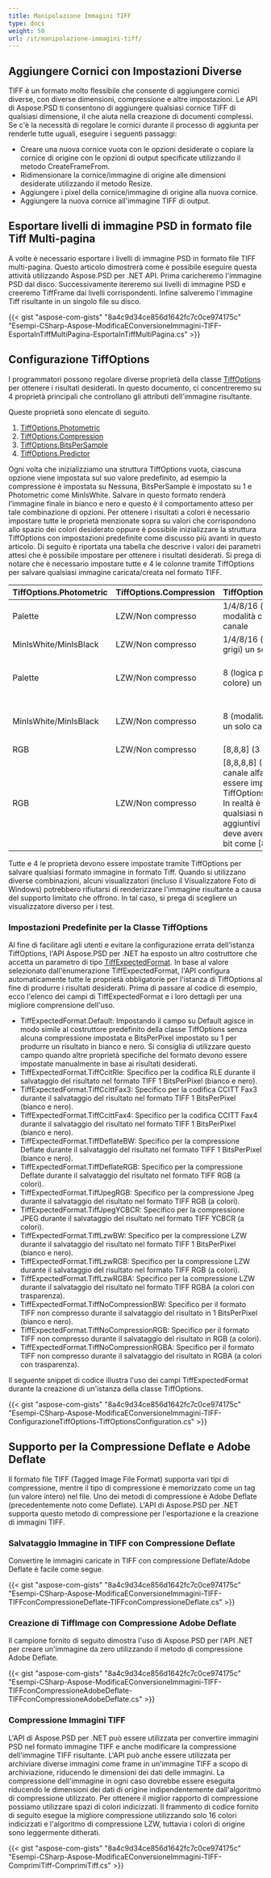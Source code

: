 ```yaml
---
title: Manipolazione Immagini TIFF
type: docs
weight: 50
url: /it/manipolazione-immagini-tiff/
---
```


## **Aggiungere Cornici con Impostazioni Diverse**
TIFF è un formato molto flessibile che consente di aggiungere cornici diverse, con diverse dimensioni, compressione e altre impostazioni. Le API di Aspose.PSD ti consentono di aggiungere qualsiasi cornice TIFF di qualsiasi dimensione, il che aiuta nella creazione di documenti complessi. Se c'è la necessità di regolare le cornici durante il processo di aggiunta per renderle tutte uguali, eseguire i seguenti passaggi:

- Creare una nuova cornice vuota con le opzioni desiderate o copiare la cornice di origine con le opzioni di output specificate utilizzando il metodo CreateFrameFrom.
- Ridimensionare la cornice/immagine di origine alle dimensioni desiderate utilizzando il metodo Resize.
- Aggiungere i pixel della cornice/immagine di origine alla nuova cornice.
- Aggiungere la nuova cornice all'immagine TIFF di output.

## **Esportare livelli di immagine PSD in formato file Tiff Multi-pagina**
A volte è necessario esportare i livelli di immagine PSD in formato file TIFF multi-pagina. Questo articolo dimostrerà come è possibile eseguire questa attività utilizzando Aspose.PSD per .NET API. Prima caricheremo l'immagine PSD dal disco. Successivamente itereremo sui livelli di immagine PSD e creeremo TiffFrame dai livelli corrispondenti. Infine salveremo l'immagine Tiff risultante in un singolo file su disco.

{{< gist "aspose-com-gists" "8a4c9d34ce856d1642fc7c0ce974175c" "Esempi-CSharp-Aspose-ModificaEConversioneImmagini-TIFF-EsportaInTiffMultiPagina-EsportaInTiffMultiPagina.cs" >}}
## **Configurazione TiffOptions**
I programmatori possono regolare diverse proprietà della classe [TiffOptions](https://reference.aspose.com/psd/net/aspose.psd.imageoptions/tiffoptions) per ottenere i risultati desiderati. In questo documento, ci concentreremo su 4 proprietà principali che controllano gli attributi dell'immagine risultante.

Queste proprietà sono elencate di seguito.

1. [TiffOptions.Photometric](https://reference.aspose.com/psd/net/aspose.psd.imageoptions/tiffoptions/properties/photometric)
1. [TiffOptions.Compression](https://reference.aspose.com/psd/net/aspose.psd.imageoptions/tiffoptions/properties/compression)
1. [TiffOptions.BitsPerSample](https://reference.aspose.com/psd/net/aspose.psd.imageoptions/tiffoptions/properties/bitspersample)
1. [TiffOptions.Predictor](https://reference.aspose.com/psd/net/aspose.psd.imageoptions/tiffoptions/properties/predictor)

Ogni volta che inizializziamo una struttura TiffOptions vuota, ciascuna opzione viene impostata sul suo valore predefinito, ad esempio la compressione è impostata su Nessuna, BitsPerSample è impostato su 1 e Photometric come MinIsWhite. Salvare in questo formato renderà l'immagine finale in bianco e nero e questo è il comportamento atteso per tale combinazione di opzioni. Per ottenere i risultati a colori è necessario impostare tutte le proprietà menzionate sopra su valori che corrispondono allo spazio dei colori desiderato oppure è possibile inizializzare la struttura TiffOptions con impostazioni predefinite come discusso più avanti in questo articolo. Di seguito è riportata una tabella che descrive i valori dei parametri attesi che è possibile impostare per ottenere i risultati desiderati. Si prega di notare che è necessario impostare tutte e 4 le colonne tramite TiffOptions per salvare qualsiasi immagine caricata/creata nel formato TIFF.

|**TiffOptions.Photometric**|**TiffOptions.Compression**|**TiffOptions.BitsPerSample**|**TiffOptions.Predictor**|
| :- | :- | :- | :- |
|Palette|LZW/Non compresso|1/4/8/16 (logica palette, modalità colore) un solo canale|Nessuno|
|MinIsWhite/MinIsBlack|LZW/Non compresso|1/4/8/16 (modalità scala di grigi) un solo canale|Nessuno|
|Palette|LZW/Non compresso|8 (logica palette, modalità colore) un solo canale|Orizzontale (maggior compressione ottenuta per LZW stessi pattern)|
|MinIsWhite/MinIsBlack|LZW/Non compresso|8 (modalità scala di grigi) un solo canale|Orizzontale (maggior compressione ottenuta per LZW stessi pattern)|
|RGB|LZW/Non compresso|[8,8,8] (3 canali RGB)|Nessuno/Orizzontale|
|RGB|LZW/Non compresso|[8,8,8,8] (3 canali RGB e canale alfa aggiuntivo può essere impostato tramite TiffOptions.AlphaStorage) In realtà è supportato un qualsiasi numero di canali aggiuntivi ma ogni canale deve avere dimensioni di 8 bit come [8,8,8,8,8,8]|Nessuno/Orizzontale|
Tutte e 4 le proprietà devono essere impostate tramite TiffOptions per salvare qualsiasi formato immagine in formato Tiff. Quando si utilizzano diverse combinazioni, alcuni visualizzatori (incluso il Visualizzatore Foto di Windows) potrebbero rifiutarsi di renderizzare l'immagine risultante a causa del supporto limitato che offrono. In tal caso, si prega di scegliere un visualizzatore diverso per i test.
### **Impostazioni Predefinite per la Classe TiffOptions**
Al fine di facilitare agli utenti e evitare la configurazione errata dell'istanza TiffOptions, l'API Aspose.PSD per .NET ha esposto un altro costruttore che accetta un parametro di tipo [TiffExpectedFormat](https://reference.aspose.com/psd/net/aspose.psd.fileformats.tiff.enums/tiffexpectedformat). In base al valore selezionato dall'enumerazione TiffExpectedFormat, l'API configura automaticamente tutte le proprietà obbligatorie per l'istanza di TiffOptions al fine di produrre i risultati desiderati. Prima di passare al codice di esempio, ecco l'elenco dei campi di TiffExpectedFormat e i loro dettagli per una migliore comprensione dell'uso.


- TiffExpectedFormat.Default: Impostando il campo su Default agisce in modo simile al costruttore predefinito della classe TiffOptions senza alcuna compressione impostata e BitsPerPixel impostato su 1 per produrre un risultato in bianco e nero. Si consiglia di utilizzare questo campo quando altre proprietà specifiche del formato devono essere impostate manualmente in base ai risultati desiderati.
- TiffExpectedFormat.TiffCcitRle: Specifico per la codifica RLE durante il salvataggio del risultato nel formato TIFF 1 BitsPerPixel (bianco e nero).
- TiffExpectedFormat.TiffCcittFax3: Specifico per la codifica CCITT Fax3 durante il salvataggio del risultato nel formato TIFF 1 BitsPerPixel (bianco e nero).
- TiffExpectedFormat.TiffCcittFax4: Specifico per la codifica CCITT Fax4 durante il salvataggio del risultato nel formato TIFF 1 BitsPerPixel (bianco e nero).
- TiffExpectedFormat.TiffDeflateBW: Specifico per la compressione Deflate durante il salvataggio del risultato nel formato TIFF 1 BitsPerPixel (bianco e nero).
- TiffExpectedFormat.TiffDeflateRGB: Specifico per la compressione Deflate durante il salvataggio del risultato nel formato TIFF RGB (a colori).
- TiffExpectedFormat.TiffJpegRGB: Specifico per la compressione Jpeg durante il salvataggio del risultato nel formato TIFF RGB (a colori).
- TiffExpectedFormat.TiffJpegYCBCR: Specifico per la compressione JPEG durante il salvataggio del risultato nel formato TIFF YCBCR (a colori).
- TiffExpectedFormat.TiffLzwBW: Specifico per la compressione LZW durante il salvataggio del risultato nel formato TIFF 1 BitsPerPixel (bianco e nero).
- TiffExpectedFormat.TiffLzwRGB: Specifico per la compressione LZW durante il salvataggio del risultato nel formato TIFF RGB (a colori).
- TiffExpectedFormat.TiffLzwRGBA: Specifico per la compressione LZW durante il salvataggio del risultato nel formato TIFF RGBA (a colori con trasparenza).
- TiffExpectedFormat.TiffNoCompressionBW: Specifico per il formato TIFF non compresso durante il salvataggio del risultato in 1 BitsPerPixel (bianco e nero).
- TiffExpectedFormat.TiffNoCompressionRGB: Specifico per il formato TIFF non compresso durante il salvataggio del risultato in RGB (a colori).
- TiffExpectedFormat.TiffNoCompressionRGBA: Specifico per il formato TIFF non compresso durante il salvataggio del risultato in RGBA (a colori con trasparenza).



Il seguente snippet di codice illustra l'uso dei campi TiffExpectedFormat durante la creazione di un'istanza della classe TiffOptions.

{{< gist "aspose-com-gists" "8a4c9d34ce856d1642fc7c0ce974175c" "Esempi-CSharp-Aspose-ModificaEConversioneImmagini-TIFF-ConfigurazioneTiffOptions-TiffOptionsConfiguration.cs" >}}
## **Supporto per la Compressione Deflate e Adobe Deflate**
Il formato file TIFF (Tagged Image File Format) supporta vari tipi di compressione, mentre il tipo di compressione è memorizzato come un tag (un valore intero) nel file. Uno dei metodi di compressione è Adobe Deflate (precedentemente noto come Deflate). L'API di Aspose.PSD per .NET supporta questo metodo di compressione per l'esportazione e la creazione di immagini TIFF.
### **Salvataggio Immagine in TIFF con Compressione Deflate**
Convertire le immagini caricate in TIFF con compressione Deflate/Adobe Deflate è facile come segue.

{{< gist "aspose-com-gists" "8a4c9d34ce856d1642fc7c0ce974175c" "Esempi-CSharp-Aspose-ModificaEConversioneImmagini-TIFF-TIFFconCompressioneDeflate-TIFFconCompressioneDeflate.cs" >}}
### **Creazione di TiffImage con Compressione Adobe Deflate**
Il campione fornito di seguito dimostra l'uso di Aspose.PSD per l'API .NET per creare un'immagine da zero utilizzando il metodo di compressione Adobe Deflate.

{{< gist "aspose-com-gists" "8a4c9d34ce856d1642fc7c0ce974175c" "Esempi-CSharp-Aspose-ModificaEConversioneImmagini-TIFF-TIFFconCompressioneAdobeDeflate-TIFFconCompressioneAdobeDeflate.cs" >}}
### **Compressione Immagini TIFF**
L'API di Aspose.PSD per .NET può essere utilizzata per convertire immagini PSD nel formato immagine TIFF e anche modificare la compressione dell'immagine TIFF risultante. L'API può anche essere utilizzata per archiviare diverse immagini come frame in un'immagine TIFF a scopo di archiviazione, riducendo le dimensioni dei dati delle immagini. La compressione dell'immagine in ogni caso dovrebbe essere eseguita riducendo le dimensioni dei dati di origine indipendentemente dall'algoritmo di compressione utilizzato. Per ottenere il miglior rapporto di compressione possiamo utilizzare spazi di colori indicizzati. Il frammento di codice fornito di seguito esegue la migliore compressione utilizzando solo 16 colori indicizzati e l'algoritmo di compressione LZW, tuttavia i colori di origine sono leggermente ditherati.

{{< gist "aspose-com-gists" "8a4c9d34ce856d1642fc7c0ce974175c" "Esempi-CSharp-Aspose-ModificaEConversioneImmagini-TIFF-ComprimiTiff-ComprimiTiff.cs" >}}
